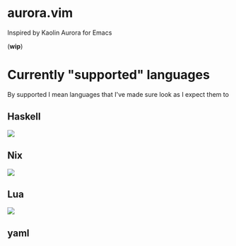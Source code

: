 # aurora.vim

Inspired by Kaolin Aurora for Emacs

(**wip**)

# Currently "supported" languages

By supported I mean languages that I've made sure look as I expect them to

## **Haskell**
![](../assets/aurora-vim-01.png?raw=true)

## **Nix**
![](../assets/aurora-vim-nix.png?raw=true)

## **Lua**
![](../assets/aurora-vim-lua.png?raw=true)

## **yaml**
